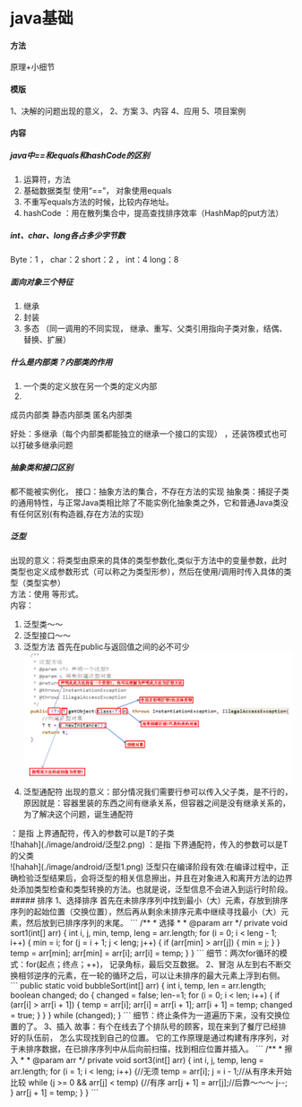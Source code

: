 # java基础

#### 方法
原理+小细节

#### 模版
1、决解的问题出现的意义，
2、方案 
3、内容
4、应用
5、项目案例

#### 内容



##### java中==和equals和hashCode的区别
  1. 运算符，方法
  2. 基础数据类型 使用“==”， 对象使用equals 
  3. 不重写equals方法的时候，比较内存地址。
  4. hashCode ：用在散列集合中，提高查找排序效率（HashMap的put方法）
  
##### int、char、long各占多少字节数
Byte：1 ，
char：2  short：2 ，
int：4 
long：8

##### 面向对象三个特征
1. 继承
2. 封装
3. 多态 （同一调用的不同实现， 继承、重写、父类引用指向子类对象，结偶、替换、扩展） 

##### 什么是内部类？内部类的作用
1. 一个类的定义放在另一个类的定义内部
2. 
成员内部类
静态内部类
匿名内部类

好处：多继承（每个内部类都能独立的继承一个接口的实现） ，还装饰模式也可以打破多继承问题


##### 抽象类和接口区别
都不能被实例化，
接口：抽象方法的集合，不存在方法的实现
抽象类：捕捉子类的通用特性，与正常Java类相比除了不能实例化抽象类之外，它和普通Java类没有任何区别(有构造器,存在方法的实现)

##### 泛型
出现的意义：将类型由原来的具体的类型参数化,类似于方法中的变量参数，此时类型也定义成参数形式（可以称之为类型形参），然后在使用/调用时传入具体的类型（类型实参）<br/>
方法：使用 <T> 等形式。<br/>
内容：

1. 泛型类～～
2. 泛型接口～～
3. 泛型方法
首先在public与返回值之间的<T>必不可少
![hahah](./image/android/泛型3.png)
4. 泛型通配符
出现的意义：部分情况我们需要行参可以传入父子类，是不行的，原因就是：容器里装的东西之间有继承关系，但容器之间是没有继承关系的，为了解决这个问题，诞生通配符<br/>

<? extends T>：是指 上界通配符，传入的参数可以是T的子类<br/>
![hahah](./image/android/泛型2.png)
<? super T>：是指 下界通配符，传入的参数可以是T的父类<br/>
![hahah](./image/android/泛型1.png)


泛型只在编译阶段有效:在编译过程中，正确检验泛型结果后，会将泛型的相关信息擦出，并且在对象进入和离开方法的边界处添加类型检查和类型转换的方法。也就是说，泛型信息不会进入到运行时阶段。

##### 排序
1、选择排序
首先在未排序序列中找到最小（大）元素，存放到排序序列的起始位置（交换位置），然后再从剩余未排序元素中继续寻找最小（大）元素，然后放到已排序序列的末尾。

```
 /**
     * 选择
     *
     * @param arr
     */
    private void sort1(int[] arr) {
        int i, j, min, temp, leng = arr.length;
        for (i = 0; i < leng - 1; i++) {
            min = i;
            for (j = i + 1; j < leng; j++) {
                if (arr[min] > arr[j]) {
                    min = j;
                }
            }
            temp = arr[min];
            arr[min] = arr[i];
            arr[i] = temp;
        }
    }
    
```

细节：两次for循环的模式：for(起点；终点；++)，
     记录角标，最后交互数据。

2、冒泡
从左到右不断交换相邻逆序的元素，在一轮的循环之后，可以让未排序的最大元素上浮到右侧。

```
public static void bubbleSort(int[] arr) {
    int i, temp, len = arr.length;
    boolean changed;
    do {
      changed = false;
      len-=1;
      for (i = 0; i < len; i++) {
        if (arr[i] > arr[i + 1]) {
          temp = arr[i];
          arr[i] = arr[i + 1];
          arr[i + 1] = temp;
          changed = true;
        }
      }
    } while (changed);
  }
```

细节：终止条件为一道遍历下来，没有交换位置的了。

3、插入
故事：有个在线去了个排队号的顾客，现在来到了餐厅已经排好的队伍前， 怎么实现找到自己的位置。

它的工作原理是通过构建有序序列，对于未排序数据，在已排序序列中从后向前扫描，找到相应位置并插入。

```
  /**
     * 擦入
     *
     * @param arr
     */
    private void sort3(int[] arr) {
        int i, j, temp, leng = arr.length;
        for (i = 1; i < leng; i++) {//无须
            temp = arr[i];
            j = i - 1;//从有序未开始比较
            while (j >= 0 && arr[j] < temp) {//有序
                arr[j + 1] = arr[j];//后靠～～～
                j--;
            }
            arr[j + 1] = temp;
        }
    }

```

